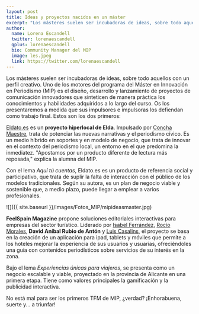 ```yaml
---
layout: post
title: Ideas y proyectos nacidos en un máster
excerpt: "Los másteres suelen ser incubadoras de ideas, sobre todo aquellos con un perfil creativo. Uno de los motores del programa del Máster en Innovación en Periodismo (MIP) es el diseño, desarrollo y lanzamiento de proyectos de comunicación innovadores que sinteticen de manera práctica los conocimientos y habilidades adquiridos a lo largo del curso. Os los presentaremos a medida que sus impulsores e impulsoras los defiendan como trabajo final."
author:
  name: Lorena Escandell
  twitter: lorenaescandell
  gplus: lorenaescandell 
  bio: Community Manager del MIP
  image: les.jpeg
  link: https://twitter.com/lorenaescandell
---
```

Los másteres suelen ser incubadoras de ideas, sobre todo aquellos con un perfil creativo. Uno de los motores del programa del Máster en Innovación en Periodismo (MIP) es el diseño, desarrollo y lanzamiento de proyectos de comunicación innovadores que sinteticen de manera práctica los conocimientos y habilidades adquiridos a lo largo del curso. Os los presentaremos a medida que sus impulsores e impulsoras los defiendan como trabajo final. Estos son los dos primeros: 

[Eldato.es](http://eldato.es/) es un **proyecto hiperlocal de Elda**. Impulsado por [Concha Maestre](https://twitter.com/conchamaestre), trata de potenciar las nuevas narrativas y el periodismo cívico. Es un medio híbrido en soportes y en modelo de negocio, que trata de innovar en el contexto del periodismo local, un entorno en el que predomina la inmediatez. "Apostamos por un producto diferente de lectura más reposada," explica la alumna del MIP. 

Con el lema _Aquí tú cuentas_, Eldato.es es un producto de referencia social y participativo, que trata de suplir la falta de interacción con el público de los modelos tradicionales. Según su autora, es un plan de negocio viable y sostenible que, a medio plazo, puede llegar a emplear a varios profesionales.

![]({{ site.baseurl }}/images/Fotos_MIP/mipideasmaster.jpg)

**FeelSpain Magazine** propone soluciones editoriales interactivas para empresas del sector turístico. Liderado por [Isabel Ferrández](https://twitter.com/isabelferrandez), [Rocío Morales](https://twitter.com/rocioymb), **David Aníbal Rubio de Antón** y [Luis Casalins](https://twitter.com/Sitolcp), el proyecto se basa en la creación de un aplicación para ipad, tablets y móviles que permite a los hoteles mejorar la experiencia de sus usuarios y usuarias, ofreciéndoles una guía con contenidos periodísticos sobre servicios de su interés en la zona. 

Bajo el lema _Experiencias únicas para viajeros_, se presenta como un negocio escalable y viable, proyectado en la provincia de Alicante en una primera etapa. Tiene como valores principales la gamificación y la publicidad interactiva. 

No está mal para ser los primeros TFM de MIP, ¿verdad? ¡Enhorabuena, suerte y... a triunfar!